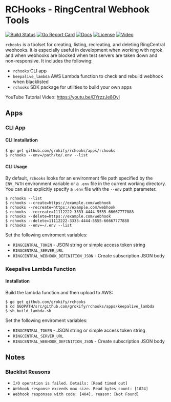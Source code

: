 # RCHooks - RingCentral Webhook Tools

[![Build Status][build-status-svg]][build-status-link]
[![Go Report Card][goreport-svg]][goreport-link]
[![Docs][docs-godoc-svg]][docs-godoc-link]
[![License][license-svg]][license-link]
[![Video][video-svg]][video-link]

`rchooks` is a toolset for creating, listing, recreating, and deleting RingCentral webhooks. It is especially useful in development when working with ngrok and when webhooks are blocked when test servers are taken down and non-responsive. It includes the following:

* `rchooks` CLI app
* `keepalive_lambda` AWS Lambda function to check and rebuild webhook when blacklisted
* `rchooks` SDK package for utilities to build your own apps

YouTube Tutorial Video: https://youtu.be/DYrzzJe8OyI

## Apps

### CLI App

#### CLI Installation

```
$ go get github.com/grokify/rchooks/apps/rchooks
$ rchooks --env=/path/to/.env --list
```

#### CLI Usage

By default, `rchooks` looks for an environment file path specified by the `ENV_PATH` environment variable or a `.env` file in the current working directory. You can also explicitly specify a `.env` file with the `--env` path parameter.

```
$ rchooks --list
$ rchooks --create=https://example.com/webhook
$ rchooks --recreate=https://example.com/webhook
$ rchooks --recreate=11112222-3333-4444-5555-66667777888
$ rchooks --delete=https://example.com/webhook
$ rchooks --delete=11112222-3333-4444-5555-66667777888
$ rchooks --env=~/.env --list
```

Set the following enviroment variables:

* `RINGCENTRAL_TOKEN` - JSON string or simple access token string
* `RINGCENTRAL_SERVER_URL`
* `RINGCENTRAL_WEBHOOK_DEFINITION_JSON` - Create subscription JSON body

### Keepalive Lambda Function

#### Installation

Build the lambda function and then upload to AWS:

```
$ go get github.com/grokify/rchooks
$ cd $GOPATH/src/github.com/grokify/rchooks/apps/keepalive_lambda
$ sh build_lambda.sh
```

Set the following enviroment variables:

* `RINGCENTRAL_TOKEN` - JSON string or simple access token string
* `RINGCENTRAL_SERVER_URL`
* `RINGCENTRAL_WEBHOOK_DEFINITION_JSON` - Create subscription JSON body

## Notes

### Blacklist Reasons

* `I/O operation is failed. Details: [Read timed out]`
* `Webhook response exceeds max size. Read bytes count: [1024]`
* `Webhook responses with code: [404], reason: [Not Found]`

 [build-status-svg]: https://api.travis-ci.org/grokify/rchooks.svg?branch=master
 [build-status-link]: https://travis-ci.org/grokify/rchooks
 [goreport-svg]: https://goreportcard.com/badge/github.com/grokify/rchooks
 [goreport-link]: https://goreportcard.com/report/github.com/grokify/rchooks
 [docs-godoc-svg]: https://img.shields.io/badge/docs-godoc-blue.svg
 [docs-godoc-link]: https://godoc.org/github.com/grokify/rchooks
 [license-svg]: https://img.shields.io/badge/license-MIT-blue.svg
 [license-link]: https://github.com/grokify/rchooks/blob/master/LICENSE.md
 [video-svg]: https://img.shields.io/badge/tutorial-YouTube-blue.svg
 [video-link]: https://youtu.be/DYrzzJe8OyI
